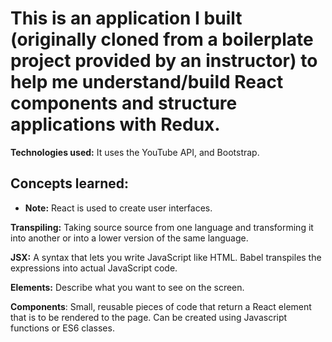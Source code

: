 # **This is an application I built (originally cloned from a boilerplate project provided by an instructor) to help me understand/build React components and structure applications with Redux.**

**Technologies used:** It uses the YouTube API, and Bootstrap.  

## Concepts learned:
- **Note:** React is used to create user interfaces.  

**Transpiling:** Taking source source from one language and transforming it into another or into a lower version of the same language.

**JSX:** A syntax that lets you write JavaScript like HTML. Babel transpiles the expressions into actual JavaScript code.  

**Elements:** Describe what you want to see on the screen.  

**Components**: Small, reusable pieces of code that return a React element that is to be rendered to the page. Can be created using Javascript functions or ES6 classes.  
